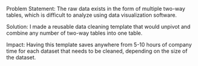 Problem Statement: The raw data exists in the form of multiple two-way tables, which is difficult to analyze using data visualization software.

Solution: I made a reusable data cleaning template that would unpivot and combine any number of two-way tables into one table.

Impact: Having this template saves anywhere from 5-10 hours of company time for each dataset that needs to be cleaned, depending on the size of the dataset.
